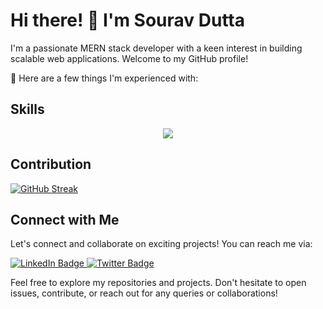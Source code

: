 # Hi there! 👋 I'm Sourav Dutta

I'm a passionate MERN stack developer with a keen interest in building scalable web applications. Welcome to my GitHub profile!

🚀 Here are a few things I'm experienced with:


## Skills
<p align="center">
  <a href="https://skillicons.dev">
    <img src="https://skillicons.dev/icons?i=html,css,js,figma,github,tailwind,mongodb,react,express,nodejs," />
  </a>
</p>

## Contribution
[![GitHub Streak](https://github-readme-streak-stats.herokuapp.com?user=Souravn1200&theme=tokyonight&mode=weekly)](https://git.io/streak-stats)


## Connect with Me
Let's connect and collaborate on exciting projects! You can reach me via:


<div id="badges">
  <a href="https://www.linkedin.com/in/sourav-dutta-9403412a4/">
    <img src="https://img.shields.io/badge/LinkedIn-blue?style=for-the-badge&logo=linkedin&logoColor=white" alt="LinkedIn Badge"/>
  </a>
  <a href="https://www.facebook.com/profile.php?id=100093539874827">
    <img src="https://img.shields.io/badge/facebook-blue?style=for-the-badge&logo=facebook&logoColor=white" alt="Twitter Badge"/>
  </a>
</div>


Feel free to explore my repositories and projects. Don't hesitate to open issues, contribute, or reach out for any queries or collaborations!
